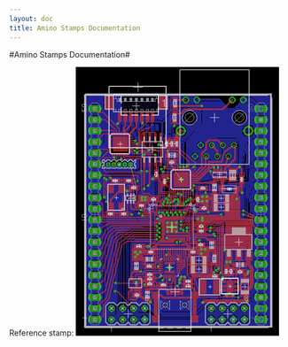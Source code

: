 ```yaml
---
layout: doc
title: Amino Stamps Documentation
---
```


#Amino Stamps Documentation#

Reference stamp:
![NetStamp](stamp/stamp-pcb.png)
